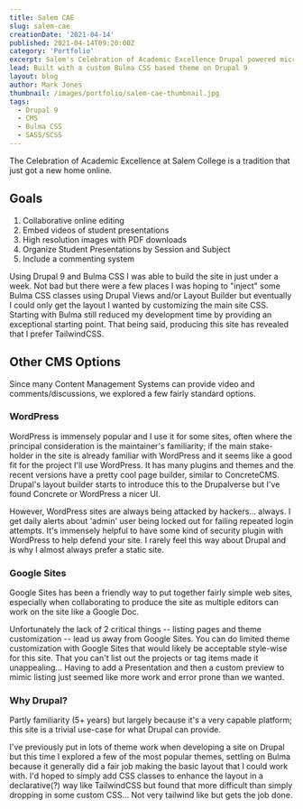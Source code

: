 ```yaml
---
title: Salem CAE
slug: salem-cae
creationDate: '2021-04-14'
published: 2021-04-14T09:20:00Z
category: 'Portfolio'
excerpt: Salem's Celebration of Academic Excellence Drupal powered micro site
lead: Built with a custom Bulma CSS based theme on Drupal 9
layout: blog
author: Mark Jones
thumbnail: /images/portfolio/salem-cae-thumbnail.jpg
tags:
  - Drupal 9
  - CMS
  - Bulma CSS
  - SASS/SCSS
---
```

The Celebration of Academic Excellence at Salem College is a tradition that just got a new home online. 

## Goals

1. Collaborative online editing
1. Embed videos of student presentations
1. High resolution images with PDF downloads
1. Organize Student Presentations by Session and Subject
1. Include a commenting system

Using Drupal 9 and Bulma CSS I was able to build the site in just under a week. Not bad but there were a few places I was hoping to "inject" some Bulma CSS classes using Drupal Views and/or Layout Builder but eventually I could only get the layout I wanted by customizing the main site CSS. Starting with Bulma still reduced my development time by providing an exceptional starting point. That being said, producing this site has revealed that I prefer TailwindCSS.

## Other CMS Options

Since many Content Management Systems can provide video and comments/discussions, we explored a few fairly standard options.

### WordPress

WordPress is immensely popular and I use it for some sites, often where the principal consideration is the maintainer's familiarity; if the main stake-holder in the site is already familiar with WordPress and it seems like a good fit for the project I'll use WordPress. It has many plugins and themes and the recent versions have a pretty cool page builder, similar to ConcreteCMS. Drupal's layout builder starts to introduce this to the Drupalverse but I've found Concrete or WordPress a nicer UI.

However, WordPress sites are always being attacked by hackers... always. I get daily alerts about 'admin' user being locked out for failing repeated login attempts. It's immensely helpful to have some kind of security plugin with WordPress to help defend your site. I rarely feel this way about Drupal and is why I almost always prefer a static site.

### Google Sites

Google Sites has been a friendly way to put together fairly simple web sites, especially when collaborating to produce the site as multiple editors can work on the site like a Google Doc.

Unfortunately the lack of 2 critical things -- listing pages and theme customization -- lead us away from Google Sites. You can do limited theme customization with Google Sites that would likely be acceptable style-wise for this site. That you can't list out the projects or tag items made it unappealing... Having to add a Presentation and then a custom preview to mimic listing just seemed like more work and error prone than we wanted.

### Why Drupal?

Partly familiarity (5+ years) but largely because it's a very capable platform; this site is a trivial use-case for what Drupal can provide.

I've previously put in lots of theme work when developing a site on Drupal but this time I explored a few of the most popular themes, settling on Bulma because it generally did a fair job making the basic layout that I could work with. I'd hoped to simply add CSS classes to enhance the layout in a declarative(?) way like TailwindCSS but found that more difficult than simply dropping in some custom CSS... Not very tailwind like but gets the job done. 